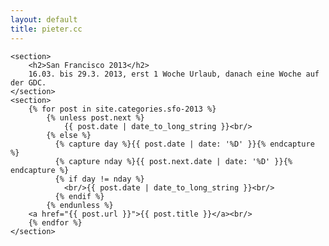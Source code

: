 ```yaml
---
layout: default
title: pieter.cc
---
```


<div id="content">

	<section>
		<h2>San Francisco 2013</h2>
		16.03. bis 29.3. 2013, erst 1 Woche Urlaub, danach eine Woche auf der GDC.
	</section>
	<section>
		{% for post in site.categories.sfo-2013 %}
		    {% unless post.next %}
      			{{ post.date | date_to_long_string }}<br/>
    		{% else %}
    		  {% capture day %}{{ post.date | date: '%D' }}{% endcapture %}
    		  {% capture nday %}{{ post.next.date | date: '%D' }}{% endcapture %}
    		  {% if day != nday %}
				<br/>{{ post.date | date_to_long_string }}<br/>
    		  {% endif %}
    		{% endunless %}
		<a href="{{ post.url }}">{{ post.title }}</a><br/>
		{% endfor %}
	</section>
</div>